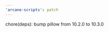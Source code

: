 ```yaml
---
'arcane-scripts': patch
---
```


<!-- markdownlint-disable MD041 -->chore(deps): bump pillow from 10.2.0 to 10.3.0
